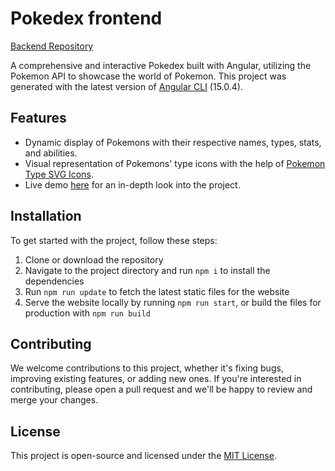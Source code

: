 # Pokedex frontend

[Backend Repository](https://github.com/Kerrders/pokedexBackend)

A comprehensive and interactive Pokedex built with Angular, utilizing the Pokemon API to showcase the world of Pokemon. This project was generated with the latest version of [Angular CLI](https://github.com/angular/angular-cli) (15.0.4). 

## Features
- Dynamic display of Pokemons with their respective names, types, stats, and abilities.
- Visual representation of Pokemons' type icons with the help of [Pokemon Type SVG Icons](https://github.com/duiker101/pokemon-type-svg-icons).
- Live demo [here](https://kerrders.github.io) for an in-depth look into the project.

## Installation
To get started with the project, follow these steps:
1. Clone or download the repository
2. Navigate to the project directory and run `npm i` to install the dependencies
3. Run `npm run update` to fetch the latest static files for the website
4. Serve the website locally by running `npm run start`, or build the files for production with `npm run build` 

## Contributing
We welcome contributions to this project, whether it's fixing bugs, improving existing features, or adding new ones. If you're interested in contributing, please open a pull request and we'll be happy to review and merge your changes.

## License
This project is open-source and licensed under the [MIT License](https://opensource.org/licenses/MIT).
